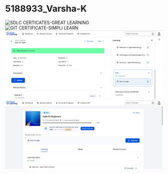 # 5188933_Varsha-K
![SDLC CERTICATES-GREAT LEARNING](/5188933_Varsha-K/SDLC/)
![GIT CERTIFICATE-SIMPLI LEARN](/5188933_Varsha-K/GIT/)
<img src="https://github.com/5188933VARSHA/5188933_Varsha-K/blob/main/SDLC/Quiz%20agile%20screenshot.png" alt="image">
<img src="https://github.com/5188933VARSHA/5188933_Varsha-K/blob/main/SDLC/course%20end%20Screenshot.png" alt="image2add">
